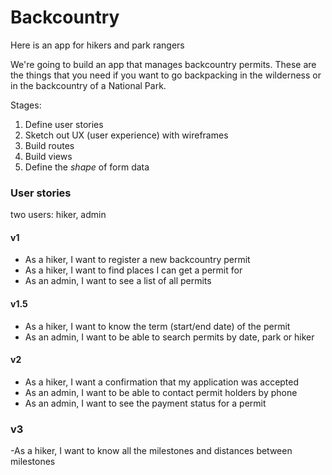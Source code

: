 # Backcountry
Here is an app for hikers and park rangers

We're going to build an app that manages backcountry permits. These are the things that you need if you want to go backpacking in the wilderness or in the backcountry of a National Park.

Stages:

1. Define user stories
1. Sketch out UX (user experience) with wireframes
1. Build routes
1. Build views
1. Define the _shape_ of form data

### User stories

two users: hiker, admin

#### v1
- As a hiker, I want to register a new backcountry permit
- As a hiker, I want to find places I can get a permit for
- As an admin, I want to see a list of all permits

#### v1.5
- As a hiker, I want to know the term (start/end date) of the permit
- As an admin, I want to be able to search permits by date, park or hiker

#### v2
- As a hiker, I want a confirmation that my application was accepted
- As an admin, I want to be able to contact permit holders by phone
- As an admin, I want to see the payment status for a permit

### v3
-As a hiker, I want to know all the milestones and distances between milestones
